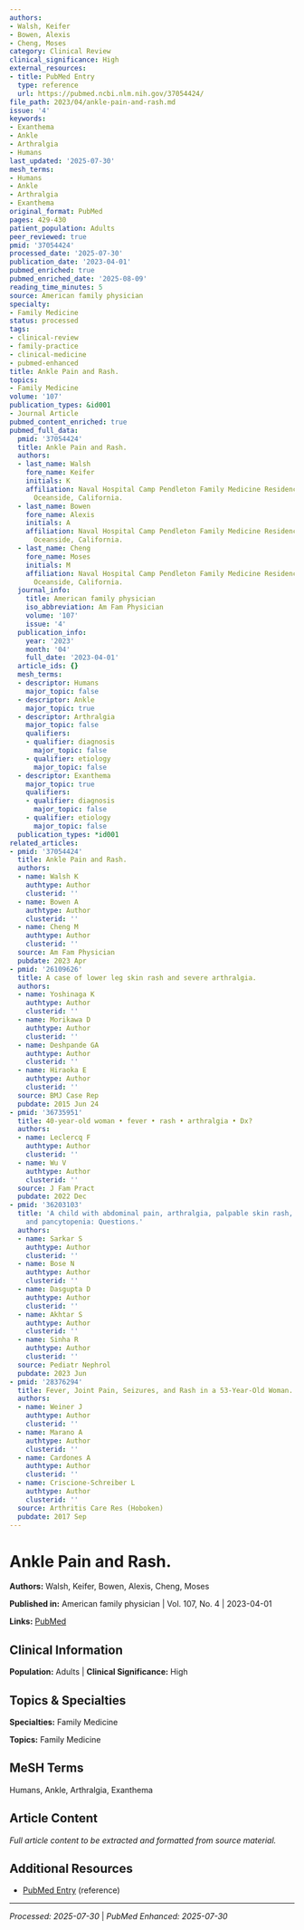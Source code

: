 ```yaml
---
authors:
- Walsh, Keifer
- Bowen, Alexis
- Cheng, Moses
category: Clinical Review
clinical_significance: High
external_resources:
- title: PubMed Entry
  type: reference
  url: https://pubmed.ncbi.nlm.nih.gov/37054424/
file_path: 2023/04/ankle-pain-and-rash.md
issue: '4'
keywords:
- Exanthema
- Ankle
- Arthralgia
- Humans
last_updated: '2025-07-30'
mesh_terms:
- Humans
- Ankle
- Arthralgia
- Exanthema
original_format: PubMed
pages: 429-430
patient_population: Adults
peer_reviewed: true
pmid: '37054424'
processed_date: '2025-07-30'
publication_date: '2023-04-01'
pubmed_enriched: true
pubmed_enriched_date: '2025-08-09'
reading_time_minutes: 5
source: American family physician
specialty:
- Family Medicine
status: processed
tags:
- clinical-review
- family-practice
- clinical-medicine
- pubmed-enhanced
title: Ankle Pain and Rash.
topics:
- Family Medicine
volume: '107'
publication_types: &id001
- Journal Article
pubmed_content_enriched: true
pubmed_full_data:
  pmid: '37054424'
  title: Ankle Pain and Rash.
  authors:
  - last_name: Walsh
    fore_name: Keifer
    initials: K
    affiliation: Naval Hospital Camp Pendleton Family Medicine Residency Program,
      Oceanside, California.
  - last_name: Bowen
    fore_name: Alexis
    initials: A
    affiliation: Naval Hospital Camp Pendleton Family Medicine Residency Program,
      Oceanside, California.
  - last_name: Cheng
    fore_name: Moses
    initials: M
    affiliation: Naval Hospital Camp Pendleton Family Medicine Residency Program,
      Oceanside, California.
  journal_info:
    title: American family physician
    iso_abbreviation: Am Fam Physician
    volume: '107'
    issue: '4'
  publication_info:
    year: '2023'
    month: '04'
    full_date: '2023-04-01'
  article_ids: {}
  mesh_terms:
  - descriptor: Humans
    major_topic: false
  - descriptor: Ankle
    major_topic: true
  - descriptor: Arthralgia
    major_topic: false
    qualifiers:
    - qualifier: diagnosis
      major_topic: false
    - qualifier: etiology
      major_topic: false
  - descriptor: Exanthema
    major_topic: true
    qualifiers:
    - qualifier: diagnosis
      major_topic: false
    - qualifier: etiology
      major_topic: false
  publication_types: *id001
related_articles:
- pmid: '37054424'
  title: Ankle Pain and Rash.
  authors:
  - name: Walsh K
    authtype: Author
    clusterid: ''
  - name: Bowen A
    authtype: Author
    clusterid: ''
  - name: Cheng M
    authtype: Author
    clusterid: ''
  source: Am Fam Physician
  pubdate: 2023 Apr
- pmid: '26109626'
  title: A case of lower leg skin rash and severe arthralgia.
  authors:
  - name: Yoshinaga K
    authtype: Author
    clusterid: ''
  - name: Morikawa D
    authtype: Author
    clusterid: ''
  - name: Deshpande GA
    authtype: Author
    clusterid: ''
  - name: Hiraoka E
    authtype: Author
    clusterid: ''
  source: BMJ Case Rep
  pubdate: 2015 Jun 24
- pmid: '36735951'
  title: 40-year-old woman • fever • rash • arthralgia • Dx?
  authors:
  - name: Leclercq F
    authtype: Author
    clusterid: ''
  - name: Wu V
    authtype: Author
    clusterid: ''
  source: J Fam Pract
  pubdate: 2022 Dec
- pmid: '36203103'
  title: 'A child with abdominal pain, arthralgia, palpable skin rash, hepatosplenomegaly,
    and pancytopenia: Questions.'
  authors:
  - name: Sarkar S
    authtype: Author
    clusterid: ''
  - name: Bose N
    authtype: Author
    clusterid: ''
  - name: Dasgupta D
    authtype: Author
    clusterid: ''
  - name: Akhtar S
    authtype: Author
    clusterid: ''
  - name: Sinha R
    authtype: Author
    clusterid: ''
  source: Pediatr Nephrol
  pubdate: 2023 Jun
- pmid: '28376294'
  title: Fever, Joint Pain, Seizures, and Rash in a 53-Year-Old Woman.
  authors:
  - name: Weiner J
    authtype: Author
    clusterid: ''
  - name: Marano A
    authtype: Author
    clusterid: ''
  - name: Cardones A
    authtype: Author
    clusterid: ''
  - name: Criscione-Schreiber L
    authtype: Author
    clusterid: ''
  source: Arthritis Care Res (Hoboken)
  pubdate: 2017 Sep
---
```


# Ankle Pain and Rash.

**Authors:** Walsh, Keifer, Bowen, Alexis, Cheng, Moses

**Published in:** American family physician | Vol. 107, No. 4 | 2023-04-01

**Links:** [PubMed](https://pubmed.ncbi.nlm.nih.gov/37054424/)

## Clinical Information

**Population:** Adults | **Clinical Significance:** High

## Topics & Specialties

**Specialties:** Family Medicine

**Topics:** Family Medicine

## MeSH Terms

Humans, Ankle, Arthralgia, Exanthema

## Article Content

*Full article content to be extracted and formatted from source material.*

## Additional Resources

- [PubMed Entry](https://pubmed.ncbi.nlm.nih.gov/37054424/) (reference)

---

*Processed: 2025-07-30* | *PubMed Enhanced: 2025-07-30*
